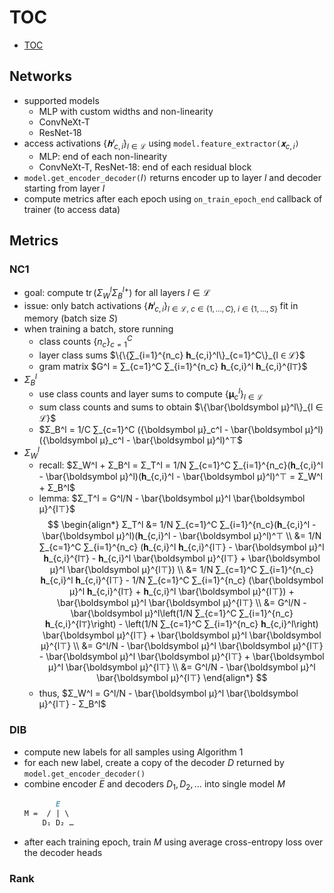 # TOC

- [TOC](#toc)

## Networks

- supported models
  - MLP with custom widths and non-linearity
  - ConvNeXt-T
  - ResNet-18
- access activations $\{𝐡ˡ_{c,i}\}_{l∈ℒ}$ using `model.feature_extractor(`$𝐱_{c,i}$`)`
  - MLP: end of each non-linearity
  - ConvNeXt-T, ResNet-18: end of each residual block
- `model.get_encoder_decoder(`$l$`)` returns encoder up to layer $l$ and decoder starting from layer $l$
- compute metrics after each epoch using `on_train_epoch_end` callback of trainer (to access data)

## Metrics

### NC1

- goal: compute $\operatorname{tr}(Σ_W^l Σ_B^{l+})$ for all layers $l ∈ ℒ$
- issue: only batch activations $\{𝐡ˡ_{c,i}\}_{l ∈ ℒ,\ c ∈ \{1,…,C\},\ i ∈ \{1,…,S\}}$ fit in memory (batch size $S$)
- when training a batch, store running
  - class counts $\{n_c\}_{c=1}^C$
  - layer class sums $\{\{∑_{i=1}^{n_c} 𝐡_{c,i}^l\}_{c=1}^C\}_{l ∈ ℒ}$
  - gram matrix $G^l = ∑_{c=1}^C ∑_{i=1}^{n_c} 𝐡_{c,i}^l 𝐡_{c,i}^{l⊤}$
- $Σ_B^l$
  - use class counts and layer sums to compute $\{\boldsymbol μ_c^l\}_{l ∈ ℒ}$
  - sum class counts and sums to obtain $\{\bar{\boldsymbol μ}^l\}_{l ∈ ℒ}$
  - $Σ_B^l = 1/C ∑_{c=1}^C ({\boldsymbol μ}_c^l - \bar{\boldsymbol μ}^l)({\boldsymbol μ}_c^l - \bar{\boldsymbol μ}^l)^⊤$
- $Σ_W^l$
  - recall: $Σ_W^l + Σ_B^l = Σ_T^l = 1/N ∑_{c=1}^C ∑_{i=1}^{n_c}(𝐡_{c,i}^l - \bar{\boldsymbol μ}^l)(𝐡_{c,i}^l - \bar{\boldsymbol μ}^l)^⊤ = Σ_W^l + Σ_B^l$
  - lemma: $Σ_T^l = G^l/N - \bar{\boldsymbol μ}^l \bar{\boldsymbol μ}^{l⊤}$
    $$
    \begin{align*}
    Σ_T^l
      &= 1/N ∑_{c=1}^C ∑_{i=1}^{n_c}(𝐡_{c,i}^l - \bar{\boldsymbol μ}^l)(𝐡_{c,i}^l - \bar{\boldsymbol μ}^l)^⊤ \\
      &= 1/N ∑_{c=1}^C ∑_{i=1}^{n_c} (𝐡_{c,i}^l 𝐡_{c,i}^{l⊤} - \bar{\boldsymbol μ}^l 𝐡_{c,i}^{l⊤} - 𝐡_{c,i}^l \bar{\boldsymbol μ}^{l⊤} + \bar{\boldsymbol μ}^l \bar{\boldsymbol μ}^{l⊤}) \\
      &= 1/N ∑_{c=1}^C ∑_{i=1}^{n_c} 𝐡_{c,i}^l 𝐡_{c,i}^{l⊤} - 1/N ∑_{c=1}^C ∑_{i=1}^{n_c} (\bar{\boldsymbol μ}^l 𝐡_{c,i}^{l⊤} + 𝐡_{c,i}^l \bar{\boldsymbol μ}^{l⊤}) + \bar{\boldsymbol μ}^l \bar{\boldsymbol μ}^{l⊤} \\
      &= G^l/N - \bar{\boldsymbol μ}^l\left(1/N ∑_{c=1}^C ∑_{i=1}^{n_c} 𝐡_{c,i}^{l⊤}\right) - \left(1/N ∑_{c=1}^C ∑_{i=1}^{n_c} 𝐡_{c,i}^l\right) \bar{\boldsymbol μ}^{l⊤} + \bar{\boldsymbol μ}^l \bar{\boldsymbol μ}^{l⊤} \\
      &= G^l/N - \bar{\boldsymbol μ}^l \bar{\boldsymbol μ}^{l⊤} - \bar{\boldsymbol μ}^l \bar{\boldsymbol μ}^{l⊤} + \bar{\boldsymbol μ}^l \bar{\boldsymbol μ}^{l⊤} \\
      &= G^l/N - \bar{\boldsymbol μ}^l \bar{\boldsymbol μ}^{l⊤}
    \end{align*}
    $$
  - thus, $Σ_W^l = G^l/N - \bar{\boldsymbol μ}^l \bar{\boldsymbol μ}^{l⊤} - Σ_B^l$

### DIB

- compute new labels for all samples using Algorithm 1
- for each new label, create a copy of the decoder $D$ returned by `model.get_encoder_decoder()`
- combine encoder $E$ and decoders $D_1, D_2, \dots$ into single model $M$
  <!---->
  ```markdown
         E
  M =  / | \
      D₁ D₂ …
  ```
  <!---->
- after each training epoch, train $M$ using average cross-entropy loss over the decoder heads

### Rank
